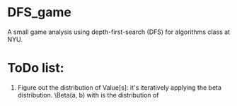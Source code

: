 # DFS_game
A small game analysis using depth-first-search (DFS) for algorithms class at NYU.
# ToDo list:
1. Figure out the distribution of Value[s]: it's iteratively applying the beta distribution. \Beta(a, b) with is the distribution of 
